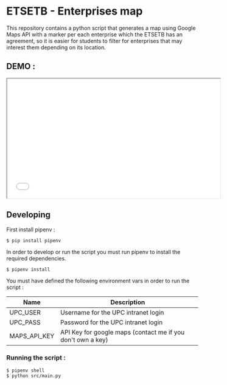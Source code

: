 # ETSETB - Enterprises map

This repository contains a python script that generates a map using Google Maps API with a marker per
each enterprise which the ETSETB has an agreement, so it is easier for students to filter for enterprises
that may interest them depending on its location.

## DEMO :

<iframe width="560" height="315" src="maps/maps.html" ></iframe>

## Developing

First install pipenv :

`$ pip install pipenv`

In order to develop or run the script you must run pipenv to install the required dependencies.

`$ pipenv install`

You must have defined the following environment vars in order to run the script : 

|Name|Description|
|-------|------|
|UPC_USER|Username for the UPC intranet login|
|UPC_PASS|Password for the UPC intranet login|
|MAPS_API_KEY|API Key for google maps (contact me if you don't own a key)|

### Running the script :

~~~
$ pipenv shell
$ python src/main.py
~~~
